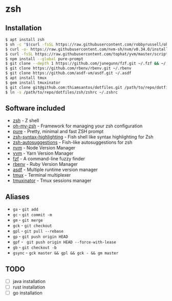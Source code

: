 # zsh

## Installation

```sh
$ apt install zsh
$ sh -c "$(curl -fsSL https://raw.githubusercontent.com/robbyrussell/oh-my-zsh/master/tools/install.sh)"
$ curl -o- https://raw.githubusercontent.com/nvm-sh/nvm/v0.34.0/install.sh | bash
$ curl -fsSL https://raw.githubusercontent.com/tophat/yvm/master/scripts/install.js | node
$ npm install --global pure-prompt
$ git clone --depth 1 https://github.com/junegunn/fzf.git ~/.fzf && ~/.fzf/install
$ git clone https://github.com/rbenv/rbenv.git ~/.rbenv
$ git clone https://github.com/asdf-vm/asdf.git ~/.asdf
$ apt install tmux
$ gem install tmuxinator
$ git clone git@github.com:thiamsantos/dotfiles.git /path/to/repo/dotfiles
$ ln -s /path/to/repo/dotfiles/zsh/zshrc ~/.zshrc
```

## Software included

- [zsh](http://zsh.sourceforge.net/) - Z shell
- [oh-my-zsh](https://github.com/robbyrussell/oh-my-zsh) - Framework for managing your zsh configuration
- [pure](https://github.com/sindresorhus/pure) - Pretty, minimal and fast ZSH prompt
- [zsh-syntax-highlighting](https://github.com/zsh-users/zsh-syntax-highlighting) - Fish shell like syntax highlighting for Zsh
- [zsh-autosuggestions](https://github.com/zsh-users/zsh-autosuggestions) - Fish-like autosuggestions for zsh
- [nvm](https://github.com/nvm-sh/nvm) - Node Version Manager
- [yvm](https://github.com/tophat/yvm) - Yarn Version Manager
- [fzf](https://github.com/junegunn/fzf) - A command-line fuzzy finder
- [rbenv](https://github.com/rbenv/rbenv) - Ruby Version Manager
- [asdf](https://github.com/asdf-vm/asdf) - Multiple runtime version manager
- [tmux](https://github.com/tmux/tmux) - Terminal multiplexer
- [tmuxinator](https://github.com/tmuxinator/tmuxinator) - Tmux sessions manager

## Aliases

- `ga` - `git add`
- `gc` - `git commit -m`
- `gm` - `git merge`
- `gck` - `git checkout`
- `gpl` - `git pull --rebase`
- `gp` - `git push origin HEAD`
- `gpf` - ` git push origin HEAD --force-with-lease`
- `gb` - `git checkout -b`
- `gsync` - `gck master && gpl && gck - && gm master`

## TODO

- [ ] java installation
- [ ] rust installation
- [ ] go installation
